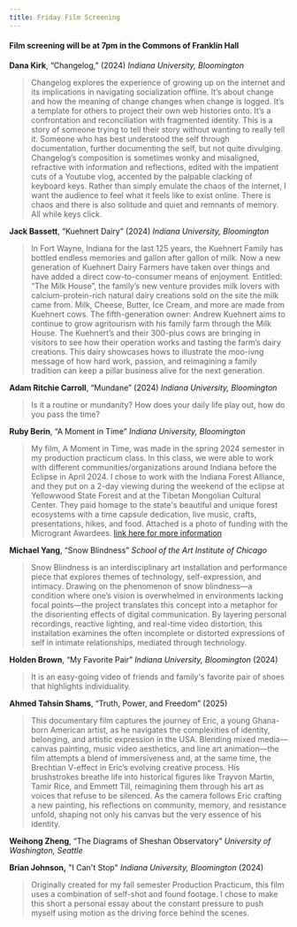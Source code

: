 ```yaml
---
title: Friday Film Screening
---
```


#### Film screening will be at 7pm in the Commons of Franklin Hall ####


**Dana Kirk**, “Changelog,” (2024) *Indiana University, Bloomington*
>Changelog explores the experience of growing up on the internet and its implications in navigating socialization offline. It’s about change and how the meaning of change changes when change is logged. It’s a template for others to project their own web histories onto. It’s a confrontation and reconciliation with fragmented identity. This is a story of someone trying to tell their story without wanting to really tell it. Someone who has best understood the self through documentation, further documenting the self, but not quite divulging.
Changelog’s composition is sometimes wonky and misaligned, refractive with information and reflections, edited with the impatient cuts of a Youtube vlog, accented by the palpable clacking of keyboard keys. Rather than simply emulate the chaos of the internet, I want the audience to feel what it feels like to exist online. There is chaos and there is also solitude and quiet and remnants of memory. All while keys click.

**Jack Bassett**, “Kuehnert Dairy” (2024) *Indiana University, Bloomington*
> In Fort Wayne, Indiana for the last 125 years, the Kuehnert Family has bottled endless memories and gallon after gallon of milk. Now a new generation of Kuehnert Dairy Farmers have taken over things and have added a direct cow-to-consumer means of enjoyment. Entitled: “The Milk House”, the family’s new venture provides milk lovers with calcium-protein-rich natural dairy creations sold on the site the milk came from. Milk, Cheese, Butter, Ice Cream, and more are made from Kuehnert cows. The fifth-generation owner: Andrew Kuehnert aims to continue to grow agritourism with his family farm through the Milk House. The Kuehnert’s and their 300-plus cows are bringing in visitors to see how their operation works and tasting the farm’s dairy creations. This dairy showcases hows to illustrate the moo-ivng message of how hard work, passion, and reimagining a family tradition can keep a pillar business alive for the next generation.

**Adam Ritchie Carroll**, “Mundane” (2024) *Indiana University, Bloomington*
>Is it a routine or mundanity? How does your daily life play out, how do you pass the time?

**Ruby Berin**, “A Moment in Time” *Indiana University, Bloomington*
>My film, A Moment in Time, was made in the spring 2024 semester in my production practicum class. In this class, we were able to work with different communities/organizations around Indiana before the Eclipse in April 2024. I chose to work with the Indiana Forest Alliance, and they put on a 2-day viewing during the weekend of the eclipse at Yellowwood State Forest and at the Tibetan Mongolian Cultural Center. They paid homage to the state's beautiful and unique forest ecosystems with a time capsule dedication, live music, crafts, presentations, hikes, and food. Attached is a photo of funding with the Microgrant Awardees. [link here for more information](https://rural.indiana.edu/focus/arts-culture/eclipse/eclipse-awardee-projects.html)

**Michael Yang**, “Snow Blindness” *School of the Art Institute of Chicago*
>Snow Blindness is an interdisciplinary art installation and performance piece that explores themes of technology, self-expression, and intimacy. Drawing on the phenomenon of snow blindness—a condition where one’s vision is overwhelmed in environments lacking focal points—the project translates this concept into a metaphor for the disorienting effects of digital communication. By layering personal recordings, reactive lighting, and real-time video distortion, this installation examines the often incomplete or distorted expressions of self in intimate relationships, mediated through technology.

**Holden Brown**, “My Favorite Pair” *Indiana University, Bloomington* (2024)
> It is an easy-going video of friends and family's favorite pair of shoes that highlights individuality.

**Ahmed Tahsin Shams**, “Truth, Power, and Freedom” (2025)
>This documentary film captures the journey of Eric, a young Ghana-born American artist, as he navigates the complexities of identity, belonging, and artistic expression in the USA. Blending mixed media—canvas painting, music video aesthetics, and line art animation—the film attempts a blend of immersiveness and, at the same time, the Brechtian V-effect in Eric’s evolving creative process. His brushstrokes breathe life into historical figures like Trayvon Martin, Tamir Rice, and Emmett Till, reimagining them through his art as voices that refuse to be silenced. As the camera follows Eric crafting a new painting, his reflections on community, memory, and resistance unfold, shaping not only his canvas but the very essence of his identity.

**Weihong Zheng**, “The Diagrams of Sheshan Observatory” *University of Washington, Seattle*

**Brian Johnson,** "I Can't Stop" *Indiana University, Bloomington* (2024)
>Originally created for my fall semester Production Practicum, this film uses a combination of self-shot and found footage. I chose to make this short a personal essay about the constant pressure to push myself using motion as the driving force behind the scenes.


